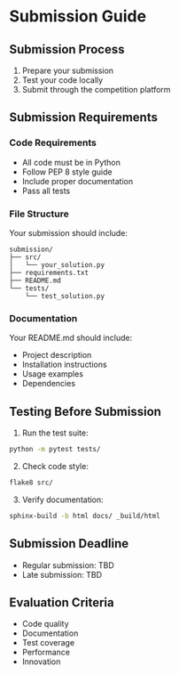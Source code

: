 # Submission Guide

## Submission Process

1. Prepare your submission
2. Test your code locally
3. Submit through the competition platform

## Submission Requirements

### Code Requirements

- All code must be in Python
- Follow PEP 8 style guide
- Include proper documentation
- Pass all tests

### File Structure

Your submission should include:

```
submission/
├── src/
│   └── your_solution.py
├── requirements.txt
├── README.md
└── tests/
    └── test_solution.py
```

### Documentation

Your README.md should include:

- Project description
- Installation instructions
- Usage examples
- Dependencies

## Testing Before Submission

1. Run the test suite:
```bash
python -m pytest tests/
```

2. Check code style:
```bash
flake8 src/
```

3. Verify documentation:
```bash
sphinx-build -b html docs/ _build/html
```

## Submission Deadline

- Regular submission: TBD
- Late submission: TBD

## Evaluation Criteria

- Code quality
- Documentation
- Test coverage
- Performance
- Innovation 